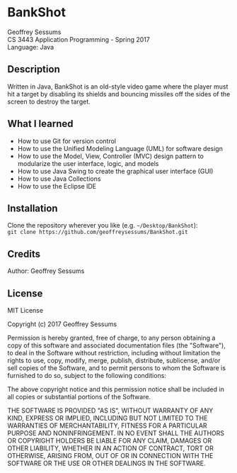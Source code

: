 # BankShot

Geoffrey Sessums  
CS 3443 Application Programming - Spring 2017  
Language: Java  

## Description

Written in Java, BankShot is an old-style video game where the player must hit 
a target by disabling its shields and bouncing missiles off the sides of the 
screen to destroy the target.

## What I learned

* How to use Git for version control
* How to use the Unified Modeling Language (UML) for software design
* How to use the Model, View, Controller (MVC) design pattern to modularize the user interface, logic, and models
* How to use Java Swing to create the graphical user interface (GUI)
* How to use Java Collections
* How to use the Eclipse IDE

## Installation
Clone the repository wherever you like (e.g. `~/Desktop/BankShot`):  
`git clone https://github.com/geoffreysessums/BankShot.git`

## Credits
Author: Geoffrey Sessums

## License
MIT License

Copyright (c) 2017 Geoffrey Sessums

Permission is hereby granted, free of charge, to any person obtaining a copy
of this software and associated documentation files (the "Software"), to deal
in the Software without restriction, including without limitation the rights
to use, copy, modify, merge, publish, distribute, sublicense, and/or sell
copies of the Software, and to permit persons to whom the Software is
furnished to do so, subject to the following conditions:

The above copyright notice and this permission notice shall be included in all
copies or substantial portions of the Software.

THE SOFTWARE IS PROVIDED "AS IS", WITHOUT WARRANTY OF ANY KIND, EXPRESS OR
IMPLIED, INCLUDING BUT NOT LIMITED TO THE WARRANTIES OF MERCHANTABILITY,
FITNESS FOR A PARTICULAR PURPOSE AND NONINFRINGEMENT. IN NO EVENT SHALL THE
AUTHORS OR COPYRIGHT HOLDERS BE LIABLE FOR ANY CLAIM, DAMAGES OR OTHER
LIABILITY, WHETHER IN AN ACTION OF CONTRACT, TORT OR OTHERWISE, ARISING FROM,
OUT OF OR IN CONNECTION WITH THE SOFTWARE OR THE USE OR OTHER DEALINGS IN THE
SOFTWARE.
